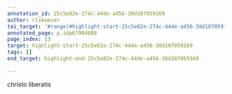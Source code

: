 ```yaml
---
annotation_id: 25c5e82e-274c-44de-a456-38d107059169
author: rlskoeser
tei_target: '#range(#highlight-start-25c5e82e-274c-44de-a456-38d107059169, #highlight-end-25c5e82e-274c-44de-a456-38d107059169)'
annotated_page: p.idp67984688
page_index: 13
target: highlight-start-25c5e82e-274c-44de-a456-38d107059169
tags: []
end_target: highlight-end-25c5e82e-274c-44de-a456-38d107059169

---
```

christo liberatis